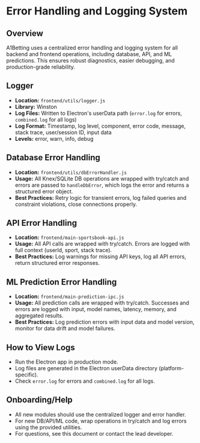# Error Handling and Logging System

## Overview

A1Betting uses a centralized error handling and logging system for all backend and frontend operations, including database, API, and ML predictions. This ensures robust diagnostics, easier debugging, and production-grade reliability.

## Logger

- **Location:** `frontend/utils/logger.js`
- **Library:** Winston
- **Log Files:** Written to Electron's userData path (`error.log` for errors, `combined.log` for all logs)
- **Log Format:** Timestamp, log level, component, error code, message, stack trace, user/session ID, input data
- **Levels:** error, warn, info, debug

## Database Error Handling

- **Location:** `frontend/utils/dbErrorHandler.js`
- **Usage:** All Knex/SQLite DB operations are wrapped with try/catch and errors are passed to `handleDbError`, which logs the error and returns a structured error object.
- **Best Practices:** Retry logic for transient errors, log failed queries and constraint violations, close connections properly.

## API Error Handling

- **Location:** `frontend/main-sportsbook-api.js`
- **Usage:** All API calls are wrapped with try/catch. Errors are logged with full context (userId, sport, stack trace).
- **Best Practices:** Log warnings for missing API keys, log all API errors, return structured error responses.

## ML Prediction Error Handling

- **Location:** `frontend/main-prediction-ipc.js`
- **Usage:** All prediction calls are wrapped with try/catch. Successes and errors are logged with input, model names, latency, memory, and aggregated results.
- **Best Practices:** Log prediction errors with input data and model version, monitor for data drift and model failures.

## How to View Logs

- Run the Electron app in production mode.
- Log files are generated in the Electron userData directory (platform-specific).
- Check `error.log` for errors and `combined.log` for all logs.

## Onboarding/Help

- All new modules should use the centralized logger and error handler.
- For new DB/API/ML code, wrap operations in try/catch and log errors using the provided utilities.
- For questions, see this document or contact the lead developer.

